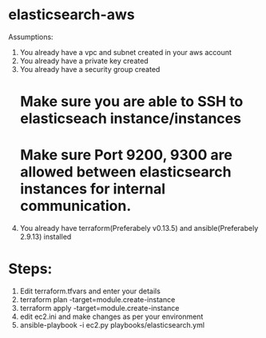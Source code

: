 # elasticsearch-aws

Assumptions:
1. You already have a vpc and subnet created in your aws account
2. You already have a private key created
3. You already have a security group created
   # Make sure you are able to SSH to elasticseach instance/instances
   # Make sure Port 9200, 9300 are allowed between elasticsearch instances for internal communication.
4. You already have terraform(Preferabely v0.13.5) and ansible(Preferabely 2.9.13) installed

# Steps:
1. Edit terraform.tfvars and enter your details
2. terraform plan -target=module.create-instance
3. terraform apply -target=module.create-instance
4. edit ec2.ini and make changes as per your environment
5. ansible-playbook -i ec2.py playbooks/elasticsearch.yml

